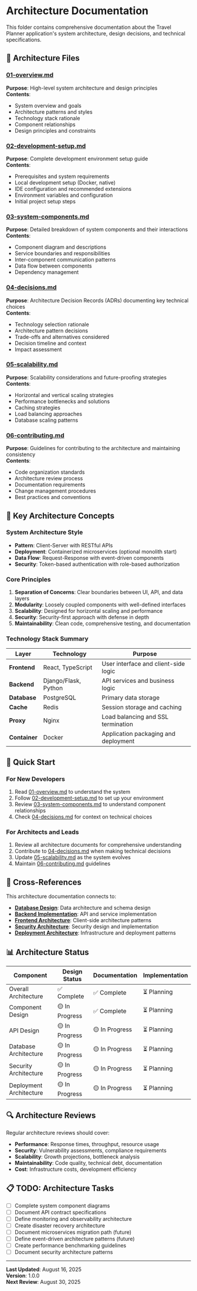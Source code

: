 # Architecture Documentation

This folder contains comprehensive documentation about the Travel Planner application's system architecture, design decisions, and technical specifications.

## 📁 Architecture Files

### [01-overview.md](./01-overview.md)
**Purpose**: High-level system architecture and design principles  
**Contents**: 
- System overview and goals
- Architecture patterns and styles
- Technology stack rationale
- Component relationships
- Design principles and constraints

### [02-development-setup.md](./02-development-setup.md)
**Purpose**: Complete development environment setup guide  
**Contents**:
- Prerequisites and system requirements
- Local development setup (Docker, native)
- IDE configuration and recommended extensions
- Environment variables and configuration
- Initial project setup steps

### [03-system-components.md](./03-system-components.md)
**Purpose**: Detailed breakdown of system components and their interactions  
**Contents**:
- Component diagram and descriptions
- Service boundaries and responsibilities
- Inter-component communication patterns
- Data flow between components
- Dependency management

### [04-decisions.md](./04-decisions.md)
**Purpose**: Architecture Decision Records (ADRs) documenting key technical choices  
**Contents**:
- Technology selection rationale
- Architecture pattern decisions
- Trade-offs and alternatives considered
- Decision timeline and context
- Impact assessment

### [05-scalability.md](./05-scalability.md)
**Purpose**: Scalability considerations and future-proofing strategies  
**Contents**:
- Horizontal and vertical scaling strategies
- Performance bottlenecks and solutions
- Caching strategies
- Load balancing approaches
- Database scaling patterns

### [06-contributing.md](./06-contributing.md)
**Purpose**: Guidelines for contributing to the architecture and maintaining consistency  
**Contents**:
- Code organization standards
- Architecture review process
- Documentation requirements
- Change management procedures
- Best practices and conventions

## 🎯 Key Architecture Concepts

### System Architecture Style
- **Pattern**: Client-Server with RESTful APIs
- **Deployment**: Containerized microservices (optional monolith start)
- **Data Flow**: Request-Response with event-driven components
- **Security**: Token-based authentication with role-based authorization

### Core Principles
1. **Separation of Concerns**: Clear boundaries between UI, API, and data layers
2. **Modularity**: Loosely coupled components with well-defined interfaces
3. **Scalability**: Designed for horizontal scaling and performance
4. **Security**: Security-first approach with defense in depth
5. **Maintainability**: Clean code, comprehensive testing, and documentation

### Technology Stack Summary

| Layer | Technology | Purpose |
|-------|------------|---------|
| **Frontend** | React, TypeScript | User interface and client-side logic |
| **Backend** | Django/Flask, Python | API services and business logic |
| **Database** | PostgreSQL | Primary data storage |
| **Cache** | Redis | Session storage and caching |
| **Proxy** | Nginx | Load balancing and SSL termination |
| **Container** | Docker | Application packaging and deployment |

## 🚀 Quick Start

### For New Developers
1. Read [01-overview.md](./01-overview.md) to understand the system
2. Follow [02-development-setup.md](./02-development-setup.md) to set up your environment
3. Review [03-system-components.md](./03-system-components.md) to understand component relationships
4. Check [04-decisions.md](./04-decisions.md) for context on technical choices

### For Architects and Leads
1. Review all architecture documents for comprehensive understanding
2. Contribute to [04-decisions.md](./04-decisions.md) when making technical decisions
3. Update [05-scalability.md](./05-scalability.md) as the system evolves
4. Maintain [06-contributing.md](./06-contributing.md) guidelines

## 🔄 Cross-References

This architecture documentation connects to:
- **[Database Design](../database/README.md)**: Data architecture and schema design
- **[Backend Implementation](../backend/README.md)**: API and service implementation
- **[Frontend Architecture](../frontend/README.md)**: Client-side architecture patterns
- **[Security Architecture](../security/README.md)**: Security design and implementation
- **[Deployment Architecture](../deployment/README.md)**: Infrastructure and deployment patterns

## 📊 Architecture Status

| Component | Design Status | Documentation | Implementation |
|-----------|---------------|---------------|----------------|
| Overall Architecture | ✅ Complete | ✅ Complete | ⏳ Planning |
| Component Design | 🟡 In Progress | ✅ Complete | ⏳ Planning |
| API Design | 🟡 In Progress | 🟡 In Progress | ⏳ Planning |
| Database Architecture | 🟡 In Progress | 🟡 In Progress | ⏳ Planning |
| Security Architecture | 🟡 In Progress | 🟡 In Progress | ⏳ Planning |
| Deployment Architecture | 🟡 In Progress | 🟡 In Progress | ⏳ Planning |

## 🔍 Architecture Reviews

Regular architecture reviews should cover:
- **Performance**: Response times, throughput, resource usage
- **Security**: Vulnerability assessments, compliance requirements
- **Scalability**: Growth projections, bottleneck analysis
- **Maintainability**: Code quality, technical debt, documentation
- **Cost**: Infrastructure costs, development efficiency

## 📋 TODO: Architecture Tasks

- [ ] Complete system component diagrams
- [ ] Document API contract specifications
- [ ] Define monitoring and observability architecture
- [ ] Create disaster recovery architecture
- [ ] Document microservices migration path (future)
- [ ] Define event-driven architecture patterns (future)
- [ ] Create performance benchmarking guidelines
- [ ] Document security architecture patterns

---

**Last Updated**: August 16, 2025  
**Version**: 1.0.0  
**Next Review**: August 30, 2025